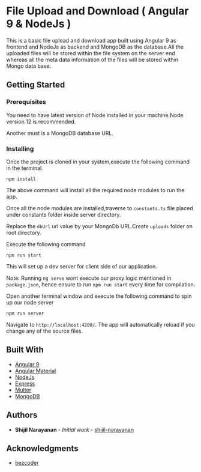 # File Upload and Download ( Angular 9 & NodeJs )

This is a basic file upload and download app built using Angular 9 as frontend and NodeJs as backend and MongoDB as the database.All the uploaded files will be stored within the file system on the server end whereas all the meta data information of the files will be stored within Mongo data base.

## Getting Started


### Prerequisites

You need to have latest version of Node installed in your machine.Node version 12 is recommended.

Another must is a MongoDB database URL.

### Installing


Once the project is cloned in your system,execute the following command in the terminal.

```
npm install
```

The above command will install all the required node modules to run the app.

Once all the node modules are installed,traverse to `constants.ts` file placed under constants folder inside server directory.

Replace the `dbUrl` url value by your MongoDb URL.Create `uploads` folder on root directory.

Execute the following command 


```
npm run start
```

This will set up a dev server for client side of our application.

Note: Running `ng serve` wont execute our proxy logic mentioned in `package.json`, hence ensure to run `npm run start` every time for compilation.

Open another terminal window and execute the following command to spin up our node server

```
npm run server
```


Navigate to `http://localhost:4200/`. The app will automatically reload if you change any of the source files.



## Built With

* [Angular 9](https://angular.io/) 
* [Angular Material](https://material.angular.io/)
* [NodeJs](https://nodejs.org/en/)
* [Express](https://expressjs.com/)
* [Multer](https://www.npmjs.com/package/multer)
* [MongoDB](https://www.mongodb.com/)


## Authors

* **Shijil Narayanan** - *Initial work* - [shijil-narayanan](https://github.com/shijil-narayanan)


## Acknowledgments

* [bezcoder](https://bezkoder.com/)
